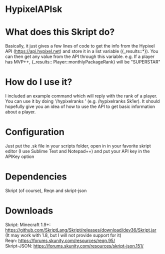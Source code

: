 # HypixelAPIsk

# What does this Skript do?
Basically, it just gives a few lines of code to get the info from the Hypixel API (https://api.hypixel.net) and store it in a list variable ({_results::*}). You can then get any value from the API through this variable.
e.g. If a player has MVP++, {_results:: Player::monthlyPackageRank} will be "SUPERSTAR"

# How do I use it?
I included an example command which will reply with the rank of a player.
You can use it by doing '/hypixelranks <IGN>' (e.g. /hypixelranks Sk1er).
It should hopefully give you an idea of how to use the API to get basic information about a player.

# Configuration
Just put the .sk file in your scripts folder, open in in your favorite skript editor (I use Sublime Text and Notepad++) and put your API key in the APIKey option

# Dependencies

Skript (of course), Reqn and skript-json

# Downloads

Skript:
Minecraft 1.9+: https://github.com/SkriptLang/Skript/releases/download/dev36/Skript.jar                                 
(It may work with 1.8, but I will not provide support for it)                                
Reqn: https://forums.skunity.com/resources/reqn.95/                                  
Skript-JSON: https://forums.skunity.com/resources/skript-json.151/
